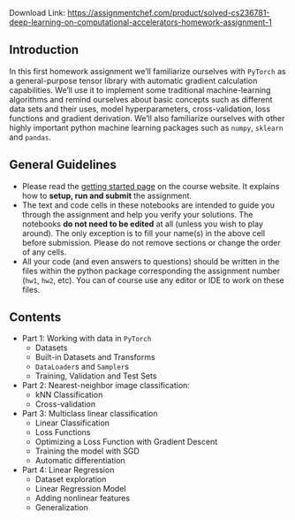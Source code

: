 Download Link: https://assignmentchef.com/product/solved-cs236781-deep-learning-on-computational-accelerators-homework-assignment-1
<br>
<h2><a id="user-content-introduction" class="anchor" href="https://github.com/BarakGahtan/Deep-Learning-HW1#introduction" aria-hidden="true"></a>Introduction</h2>

In this first homework assignment we’ll familiarize ourselves with <code>PyTorch</code> as a general-purpose tensor library with automatic gradient calculation capabilities. We’ll use it to implement some traditional machine-learning algorithms and remind ourselves about basic concepts such as different data sets and their uses, model hyperparameters, cross-validation, loss functions and gradient derivation. We’ll also familiarize ourselves with other highly important python machine learning packages such as <code>numpy</code>, <code>sklearn</code> and <code>pandas</code>.

<h2><a id="user-content-general-guidelines" class="anchor" href="https://github.com/BarakGahtan/Deep-Learning-HW1#general-guidelines" aria-hidden="true"></a>General Guidelines</h2>

<ul>

 <li>Please read the <a href="https://vistalab-technion.github.io/cs236781/assignments/getting-started" rel="nofollow">getting started page</a> on the course website. It explains how to <strong>setup, run and submit</strong> the assignment.</li>

 <li>The text and code cells in these notebooks are intended to guide you through the assignment and help you verify your solutions. The notebooks <strong>do not need to be edited</strong> at all (unless you wish to play around). The only exception is to fill your name(s) in the above cell before submission. Please do not remove sections or change the order of any cells.</li>

 <li>All your code (and even answers to questions) should be written in the files within the python package corresponding the assignment number (<code>hw1</code>, <code>hw2</code>, etc). You can of course use any editor or IDE to work on these files.</li>

</ul>

<h2><a id="user-content-contents" class="anchor" href="https://github.com/BarakGahtan/Deep-Learning-HW1#contents" aria-hidden="true"></a>Contents</h2>

<ul>

 <li>Part 1: Working with data in <code>PyTorch</code>

  <ul>

   <li>Datasets</li>

   <li>Built-in Datasets and Transforms</li>

   <li><code>DataLoader</code>s and <code>Sampler</code>s</li>

   <li>Training, Validation and Test Sets</li>

  </ul></li>

 <li>Part 2: Nearest-neighbor image classification:

  <ul>

   <li>kNN Classification</li>

   <li>Cross-validation</li>

  </ul></li>

 <li>Part 3: Multiclass linear classification

  <ul>

   <li>Linear Classification</li>

   <li>Loss Functions</li>

   <li>Optimizing a Loss Function with Gradient Descent</li>

   <li>Training the model with SGD</li>

   <li>Automatic differentiation</li>

  </ul></li>

 <li>Part 4: Linear Regression

  <ul>

   <li>Dataset exploration</li>

   <li>Linear Regression Model</li>

   <li>Adding nonlinear features</li>

   <li>Generalization</li>

  </ul></li>

</ul>